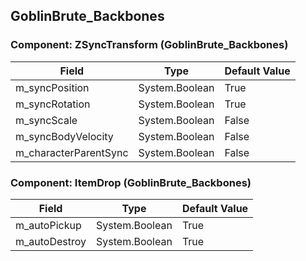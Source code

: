 ## GoblinBrute_Backbones

### Component: ZSyncTransform (GoblinBrute_Backbones)

|Field|Type|Default Value|
|-----|----|-------------|
|m_syncPosition|System.Boolean|True|
|m_syncRotation|System.Boolean|True|
|m_syncScale|System.Boolean|False|
|m_syncBodyVelocity|System.Boolean|False|
|m_characterParentSync|System.Boolean|False|

### Component: ItemDrop (GoblinBrute_Backbones)

|Field|Type|Default Value|
|-----|----|-------------|
|m_autoPickup|System.Boolean|True|
|m_autoDestroy|System.Boolean|True|

